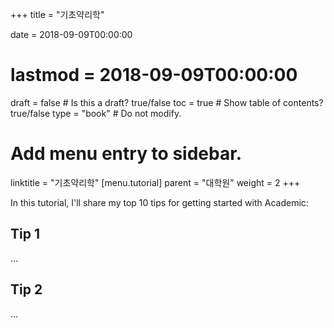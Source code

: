 +++
title = "기초약리학"

date = 2018-09-09T00:00:00
# lastmod = 2018-09-09T00:00:00

draft = false  # Is this a draft? true/false
toc = true  # Show table of contents? true/false
type = "book"  # Do not modify.

# Add menu entry to sidebar.
linktitle = "기초약리학"
[menu.tutorial]
  parent = "대학원"
  weight = 2
+++

In this tutorial, I'll share my top 10 tips for getting started with Academic:

## Tip 1

...

## Tip 2

...
